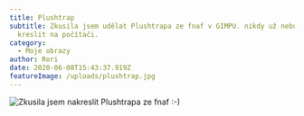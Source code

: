 ```yaml
---
title: Plushtrap
subtitle: Zkusila jsem udělat Plushtrapa ze fnaf v GIMPU. nikdy už nebudu
  kreslit na počítači.
category:
  - Moje obrazy
author: Rori
date: 2020-06-08T15:43:37.919Z
featureImage: /uploads/plushtrap.jpg
---
```

![Zkusila jsem nakreslit Plushtrapa ze fnaf :-)](/uploads/plushtrap.jpg "GIMP")
